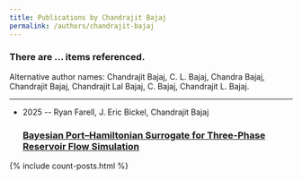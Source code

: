 ```yaml
---
title: Publications by Chandrajit Bajaj
permalink: /authors/chandrajit-bajaj
---
```


<h3 id="number-posts">There are ... items referenced.</h3>
<p id='info-authors'>Alternative author names: Chandrajit Bajaj, C. L. Bajaj, Chandra Bajaj, Chandrajit Bajaj, Chandrajit Lal Bajaj, C. Bajaj, Chandrajit L. Bajaj.</p>
<hr />
<ul class="post-list">
<li><span class='post-meta'>2025 -- Ryan Farell, J. Eric Bickel, Chandrajit Bajaj</span><h3><a class='post-link' href="{{ site.baseurl }}/bayesian-port-hamiltonian-surrogate-for-three-phase-reservoir-flow-simulation">Bayesian Port–Hamiltonian Surrogate for Three-Phase Reservoir Flow Simulation</a></h3></li>

</ul>
{% include count-posts.html %}
